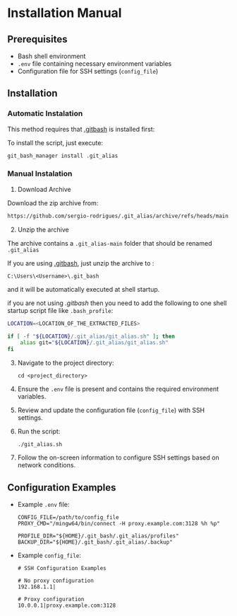 # Installation Manual

## Prerequisites

- Bash shell environment
- `.env` file containing necessary environment variables
- Configuration file for SSH settings (`config_file`)

## Installation

### Automatic Instalation
This method requires that [.gitbash](https://github.com/sergio-rodrigues/.git_bash) is installed first:

To install the script, just execute:
```bash
git_bash_manager install .git_alias
```

### Manual Instalation
1. Download Archive

Download the zip archive from:
```bash
https://github.com/sergio-rodrigues/.git_alias/archive/refs/heads/main.zip 
```

2. Unzip the archive

The archive contains a `.git_alias-main` folder that should be renamed `.git_alias`

If you are using [.gitbash](https://github.com/sergio-rodrigues/.git_bash), just 
unzip the archive to :
```
C:\Users\<Username>\.git_bash
```
and it will be automatically executed at shell startup.


if you are not using *.gitbash* then you need to add the following to one shell startup script file like `.bash_profile`:
```bash
LOCATION=<LOCATION_OF_THE_EXTRACTED_FILES>

if [ -f "${LOCATION}/.git_alias/git_alias.sh" ]; then
    alias git="${LOCATION}/.git_alias/git_alias.sh"
fi
```

3. Navigate to the project directory:

   ```
   cd <project_directory>
   ```

4. Ensure the `.env` file is present and contains the required environment variables.

5. Review and update the configuration file (`config_file`) with SSH settings.

6. Run the script:

   ```
   ./git_alias.sh
   ```

7. Follow the on-screen information to configure SSH settings based on network conditions.

## Configuration Examples

- Example `.env` file:

  ```
  CONFIG_FILE=/path/to/config_file
  PROXY_CMD="/mingw64/bin/connect -H proxy.example.com:3128 %h %p"

  PROFILE_DIR="${HOME}/.git_bash/.git_alias/profiles"
  BACKUP_DIR="${HOME}/.git_bash/.git_alias/.backup"
  ```

- Example `config_file`:

  ```
  # SSH Configuration Examples

  # No proxy configuration
  192.168.1.1|

  # Proxy configuration
  10.0.0.1|proxy.example.com:3128
  ```
```
